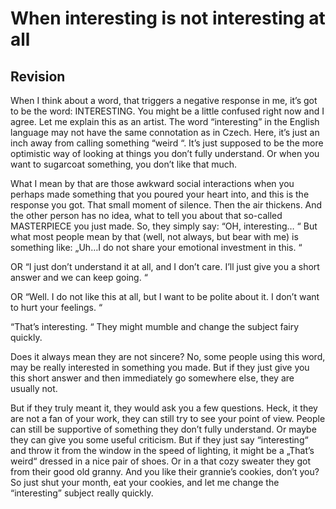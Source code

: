 # When interesting is not interesting at all 

## Revision

When I think about a word, that triggers a negative response in me, it’s got to be the word: INTERESTING. You might be a little confused right now and I agree. Let me explain this as an artist. The word “interesting” in the English language may not have the same connotation as in Czech. Here, it’s just an inch away from calling something “weird “. It’s just supposed to be the more optimistic way of looking at things you don’t fully understand. Or when you want to sugarcoat something, you don’t like that much. 

What I mean by that are those awkward social interactions when you perhaps made something that you poured your heart into, and this is the response you got. That small moment of silence. Then the air thickens. And the other person has no idea, what to tell you about that so-called MASTERPIECE you just made. So, they simply say: “OH, interesting… “ But what most people mean by that (well, not always, but bear with me) is something like: „Uh…I do not share your emotional investment in this. “  

OR “I just don’t understand it at all, and I don’t care. I’ll just give you a short answer and we can keep going. “ 

OR “Well. I do not like this at all, but I want to be polite about it. I don’t want to hurt your feelings. “ 

“That’s interesting. “ They might mumble and change the subject fairy quickly. 

Does it always mean they are not sincere? No, some people using this word, may be really interested in something you made. But if they just give you this short answer and then immediately go somewhere else, they are usually not.  

But if they truly meant it, they would ask you a few questions. Heck, it they are not a fan of your work, they can still try to see your point of view. People can still be supportive of something they don’t fully understand. Or maybe they can give you some useful criticism. But if they just say “interesting“ and throw it from the window in the speed of lighting, it might be a „That’s weird“ dressed in a nice pair of shoes. Or in a that cozy sweater they got from their good old granny. And you like their grannie’s cookies, don’t you? So just shut your month, eat your cookies, and let me change the “interesting” subject really quickly. 
